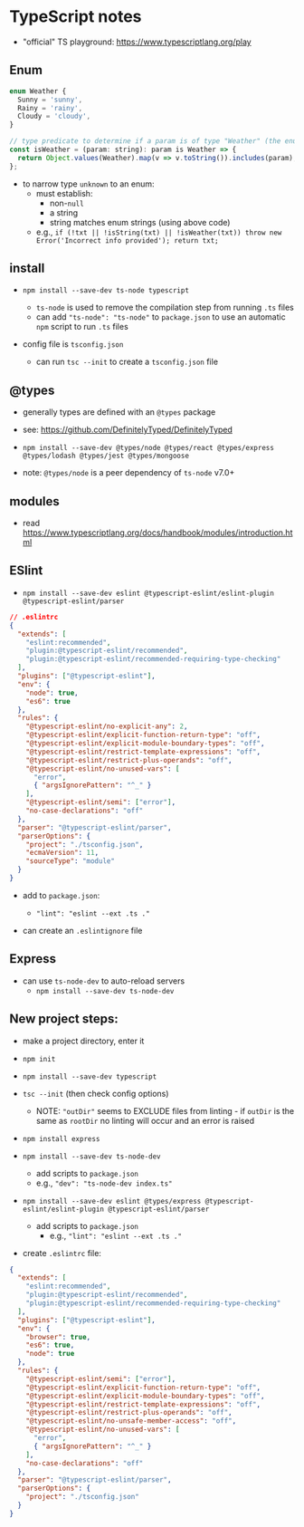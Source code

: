 # TypeScript notes

- "official" TS playground:  https://www.typescriptlang.org/play

## Enum
```javascript
enum Weather {
  Sunny = 'sunny',
  Rainy = 'rainy',
  Cloudy = 'cloudy',
}

// type predicate to determine if a param is of type "Weather" (the enum)
const isWeather = (param: string): param is Weather => {
  return Object.values(Weather).map(v => v.toString()).includes(param);
};
```
- to narrow type `unknown` to an enum:
  - must establish:
    - non-`null`
    - a string
    - string matches enum strings (using above code)
  - e.g., `if (!txt || !isString(txt) || !isWeather(txt)) throw new Error('Incorrect info provided'); return txt;`



## install
- `npm install --save-dev ts-node typescript`
  - `ts-node` is used to remove the compilation step from running `.ts` files
  - can add `"ts-node": "ts-node"` to `package.json` to use an automatic `npm` script to run `.ts` files

- config file is `tsconfig.json`
  - can run `tsc --init` to create a `tsconfig.json` file

## @types
- generally types are defined with an `@types` package
- see: https://github.com/DefinitelyTyped/DefinitelyTyped

- `npm install --save-dev @types/node @types/react @types/express @types/lodash @types/jest @types/mongoose`

- note:  `@types/node` is a peer dependency of `ts-node` v7.0+

## modules
- read https://www.typescriptlang.org/docs/handbook/modules/introduction.html

## ESlint
- `npm install --save-dev eslint @typescript-eslint/eslint-plugin @typescript-eslint/parser`

```json
// .eslintrc
{
  "extends": [
    "eslint:recommended",
    "plugin:@typescript-eslint/recommended",
    "plugin:@typescript-eslint/recommended-requiring-type-checking"
  ],
  "plugins": ["@typescript-eslint"],
  "env": {
    "node": true,
    "es6": true
  },
  "rules": {
    "@typescript-eslint/no-explicit-any": 2,
    "@typescript-eslint/explicit-function-return-type": "off",
    "@typescript-eslint/explicit-module-boundary-types": "off",
    "@typescript-eslint/restrict-template-expressions": "off",
    "@typescript-eslint/restrict-plus-operands": "off",
    "@typescript-eslint/no-unused-vars": [
      "error",
      { "argsIgnorePattern": "^_" }
    ],
    "@typescript-eslint/semi": ["error"],
    "no-case-declarations": "off"
  },
  "parser": "@typescript-eslint/parser",
  "parserOptions": {
    "project": "./tsconfig.json",
    "ecmaVersion": 11,
    "sourceType": "module"
  }
}
```
- add to `package.json`:
  - `"lint": "eslint --ext .ts ."`

- can create an `.eslintignore` file


## Express
- can use `ts-node-dev` to auto-reload servers
  - `npm install --save-dev ts-node-dev`


## New project steps:
- make a project directory, enter it
- `npm init`
- `npm install --save-dev typescript`
- `tsc --init` (then check config options)
  - NOTE:  `"outDir"` seems to EXCLUDE files from linting - if `outDir` is the same as `rootDir` no linting will occur and an error is raised

- `npm install express`
- `npm install --save-dev ts-node-dev`
  - add scripts to `package.json`
  - e.g., `"dev": "ts-node-dev index.ts"`
- `npm install --save-dev eslint @types/express @typescript-eslint/eslint-plugin @typescript-eslint/parser`
  - add scripts to `package.json`
    - e.g., `"lint": "eslint --ext .ts ."`
- create `.eslintrc` file:
```json
{
  "extends": [
    "eslint:recommended",
    "plugin:@typescript-eslint/recommended",
    "plugin:@typescript-eslint/recommended-requiring-type-checking"
  ],
  "plugins": ["@typescript-eslint"],
  "env": {
    "browser": true,
    "es6": true,
    "node": true
  },
  "rules": {
    "@typescript-eslint/semi": ["error"],
    "@typescript-eslint/explicit-function-return-type": "off",
    "@typescript-eslint/explicit-module-boundary-types": "off",
    "@typescript-eslint/restrict-template-expressions": "off",
    "@typescript-eslint/restrict-plus-operands": "off",
    "@typescript-eslint/no-unsafe-member-access": "off",
    "@typescript-eslint/no-unused-vars": [
      "error",
      { "argsIgnorePattern": "^_" }
    ],
    "no-case-declarations": "off"
  },
  "parser": "@typescript-eslint/parser",
  "parserOptions": {
    "project": "./tsconfig.json"
  }
}
```
